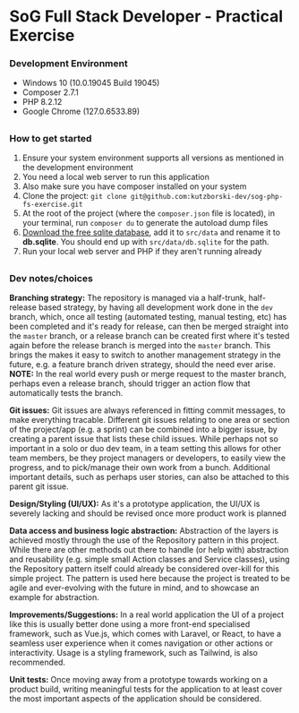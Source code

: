 # SoG Full Stack Developer - Practical Exercise

### Development Environment
- Windows 10 (10.0.19045 Build 19045)
- Composer 2.7.1
- PHP 8.2.12
- Google Chrome (127.0.6533.89)

##
### How to get started
1. Ensure your system environment supports all versions as mentioned in the development environment
2. You need a local web server to run this application
3. Also make sure you have composer installed on your system
4. Clone the project: `git clone git@github.com:kutzborski-dev/sog-php-fs-exercise.git`
5. At the root of the project (where the `composer.json` file is located), in your terminal, run `composer du` to generate the autoload dump files
7. [Download the free sqlite database](https://www.kaggle.com/datasets/rtatman/188-million-us-wildfires?resource=download), add it to `src/data` and rename it to **db.sqlite**. You should end up with `src/data/db.sqlite` for the path.
8. Run your local web server and PHP if they aren't running already

##
### Dev notes/choices
**Branching strategy:** The repository is managed via a half-trunk, half-release based strategy, by having all development work done in the `dev` branch, which, once all testing (automated testing, manual testing, etc) has been completed and it's ready for release, can then be merged straight into the `master` branch, or a release branch can be created first where it's tested again before the release branch is merged into the `master` branch. This brings the makes it easy to switch to another management strategy in the future, e.g. a feature branch driven strategy, should the need ever arise. **NOTE:** In the real world every push or merge request to the master branch, perhaps even a release branch, should trigger an action flow that automatically tests the branch.

**Git issues:** Git issues are always referenced in fitting commit messages, to make everything tracable. Different git issues relating to one area or section of the project/app (e.g. a sprint) can be combined into a bigger issue, by creating a parent issue that lists these child issues. While perhaps not so important in a solo or duo dev team, in a team setting this allows for other team members, be they project managers or developers, to easily view the progress, and to pick/manage their own work from a bunch. Additional important details, such as perhaps user stories, can also be attached to this parent git issue.

**Design/Styling (UI/UX):** As it's a prototype application, the UI/UX is severely lacking and should be revised once more product work is planned

**Data access and business logic abstraction:** Abstraction of the layers is achieved mostly through the use of the Repository pattern in this project. While there are other methods out there to handle (or help with) abstraction and reusability (e.g. simple small Action classes and Service classes), using the Repository pattern itself could already be considered over-kill for this simple project. The pattern is used here because the project is treated to be agile and ever-evolving with the future in mind, and to showcase an example for abstraction.

**Improvements/Suggestions:** In a real world application the UI of a project like this is usually better done using a more front-end specialised framework, such as Vue.js, which comes with Laravel, or React, to have a seamless user experience when it comes navigation or other actions or interactivity. Usage is a styling framework, such as Tailwind, is also recommended.

**Unit tests:** Once moving away from a prototype towards working on a product build, writing meaningful tests for the application to at least cover the most important aspects of the application should be considered.